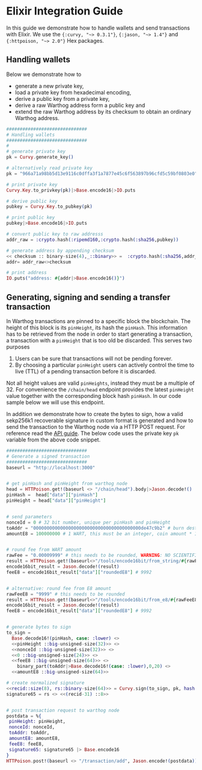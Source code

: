 # Elixir Integration Guide
In this guide we demonstrate how to handle wallets and send transactions with Elixir. We use the `{:curvy, "~> 0.3.1"}`, `{:jason, "~> 1.4"}` and `{:httpoison, "~> 2.0"}` Hex packages.

## Handling wallets

Below we demonstrate how to
- generate a new private key,
- load a private key from hexadecimal encoding, 
- derive a public key from a private key,
- derive a raw Warthog address form a public key and
- extend the raw Warthog address by its checksum to obtain an ordinary Warthog address. 
```elixir
##############################
# Handling wallets
##############################
#
# generate private key
pk = Curvy.generate_key()

# alternatively read private key
pk = "966a71a98bb5d13e9116c0dffa3f1a7877e45c6f563897b96cfd5c59bf0803e0" |> Base.decode16!(case: :lower) |> Curvy.Key.from_privkey()

# print private key
Curvy.Key.to_privkey(pk)|>Base.encode16|>IO.puts

# derive public key
pubkey = Curvy.Key.to_pubkey(pk)

# print public key
pubkey|>Base.encode16|>IO.puts

# convert public key to raw addresss
addr_raw = :crypto.hash(:ripemd160,:crypto.hash(:sha256,pubkey))

# generate address by appending checksum
<< checksum :: binary-size(4),_::binary>> =  :crypto.hash(:sha256,addr_raw)
addr= addr_raw<>checksum

# print address
IO.puts("address: #{addr|>Base.encode16()}")
```

## Generating, signing and sending a transfer transaction

In Warthog transactions are pinned to a specific block the blockchain. The height of this block is its `pinHeight`, its hash the `pinHash`. This information has to be retrieved from the node in order to start generating a transaction, a transaction with a `pinHeight` that is too old be discarded. 
This serves two purposes
1. Users can be sure that transactions will not be pending forever.
2. By choosing a particular `pinHeight` users can actively control the time to live (TTL) of a pending transaction before it is discarded.

Not all height values are valid `pinHeights`, instead they must be a multiple of 32. For convenience the `/chain/head` endpoint provides the latest `pinHeight` value together with the corresponding block hash `pinHash`. In our code sample below we will use this endpoint.

In addition we demonstrate how to create the bytes to sign, how a valid sekp256k1 recoverable signature in custom format is generated and how to send the transaction to the Warthog node via a HTTP POST request. For reference read the [API guide](API.md). The below code uses the private key `pk` variable from the above code snippet.

```elixir
##############################
# Generate a signed transaction
##############################
baseurl = "http://localhost:3000"


# get pinHash and pinHeight from warthog node
head = HTTPoison.get!(baseurl <> "/chain/head").body|>Jason.decode!()
pinHash =  head["data"]["pinHash"]
pinHeight = head["data"]["pinHeight"]


# send parameters
nonceId = 0 # 32 bit number, unique per pinHash and pinHeight
toAddr = "0000000000000000000000000000000000000000de47c9b2" # burn destination address
amountE8 = 100000000 # 1 WART, this must be an integer, coin amount * 10E8


# round fee from WART amount
rawFee = "0.00009999" # this needs to be rounded, WARNING: NO SCIENTIFIC NOTATION
result = HTTPoison.get!(baseurl<>"/tools/encode16bit/from_string/#{rawFee}").body
encode16bit_result = Jason.decode!(result)
feeE8 = encode16bit_result["data"]["roundedE8"] # 9992


# alternative: round fee from E8 amount
rawFeeE8 = "9999" # this needs to be rounded
result = HTTPoison.get!(baseurl<>"/tools/encode16bit/from_e8/#{rawFeeE8}").body
encode16bit_result = Jason.decode!(result)
feeE8 = encode16bit_result["data"]["roundedE8"] # 9992


# generate bytes to sign
to_sign = 
  Base.decode16!(pinHash, case: :lower) <> 
  <<pinHeight ::big-unsigned-size(32)>> <>
  <<nonceId ::big-unsigned-size(32)>> <>
  <<0 ::big-unsigned-size(24)>> <>
  <<feeE8 ::big-unsigned-size(64)>> <>
    binary_part(toAddr|>Base.decode16!(case: :lower),0,20) <>
  <<amountE8 ::big-unsigned-size(64)>>

# create normalized signature
<<recid::size(8), rs::binary-size(64)>> = Curvy.sign(to_sign, pk, hash: :sha256, compact: true, normalize: true)
signature65 = rs <> <<(recid-31) ::8>> 


# post transaction request to warthog node
postdata = %{
 pinHeight: pinHeight,
 nonceId: nonceId,
 toAddr: toAddr,
 amountE8: amountE8,
 feeE8: feeE8,
 signature65: signature65 |> Base.encode16
}
HTTPoison.post!(baseurl <> "/transaction/add", Jason.encode!(postdata)).body
```
